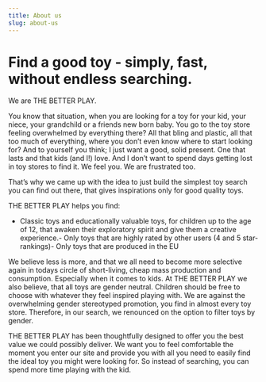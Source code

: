 ```yaml
---
title: About us
slug: about-us
---
```

# Find a good toy - simply, fast, without endless searching.

We are THE BETTER PLAY.

You know that situation, when you are looking for a toy for your kid, your niece, your grandchild or a friends new born baby. You go to the toy store feeling overwhelmed by everything there? All that bling and plastic, all that too much of everything, where you don’t even know where to start looking for? And to yourself you think; I just want a good, solid present. One that lasts and that kids (and I!) love. And I don’t want to spend days getting lost in toy stores to find it. We feel you. We are frustrated too.

That’s why we came up with the idea to just build the simplest toy search you can find out there, that gives inspirations only for good quality toys.

THE BETTER PLAY helps you find:

- Classic toys and educationally valuable toys, for children up to the age of 12, that awaken their exploratory spirit and give them a creative experience.- Only toys that are highly rated by other users (4 and 5 star-rankings)- Only toys that are produced in the EU

We believe less is more, and that we all need to become more selective again in todays circle of short-living, cheap mass production and consumption. Especially when it comes to kids. At THE BETTER PLAY we also believe, that all toys are gender neutral. Children should be free to choose with whatever they feel inspired playing with. We are against the overwhelming gender stereotyped promotion, you find in almost every toy store. Therefore, in our search, we renounced on the option to filter toys by gender.

THE BETTER PLAY has been thoughtfully designed to offer you the best value we could possibly deliver. We want you to feel comfortable the moment you enter our site and provide you with all you need to easily find the ideal toy you might were looking for. So instead of searching, you can spend more time playing with the kid.
